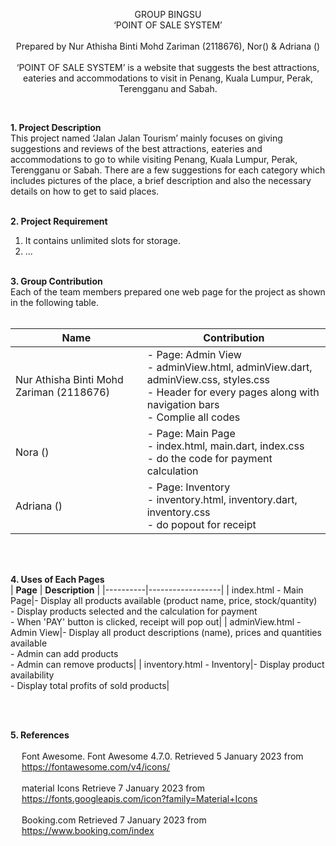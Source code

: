 <p align="center">
GROUP BINGSU
  <br>‘POINT OF SALE SYSTEM’<br><br>
Prepared by Nur Athisha Binti Mohd Zariman (2118676), Nor() & Adriana ()<br><br>
  ‘POINT OF SALE SYSTEM’ is a website that suggests the best attractions, eateries and accommodations to visit in Penang, Kuala Lumpur, Perak, Terengganu and Sabah.

</p><br>

**1. Project Description**
<br>
          This project named ‘Jalan Jalan Tourism’ mainly focuses on giving suggestions and reviews of the best attractions, eateries and accommodations to go to while visiting Penang, Kuala Lumpur, Perak, Terengganu or Sabah. There are a few suggestions for each category which includes pictures of the place, a brief description and also the necessary details on how to get to said places. 
<br><br>

**2. Project Requirement**
<br>
1. It contains unlimited slots for storage. <br>
2. ... 
<br><br>

**3. Group Contribution**
<br>
Each of the team members prepared one web page for the project as shown in the following table. <br><br>

| **Name** | **Contribution** |
|----------|------------------|
| Nur Athisha Binti Mohd Zariman (2118676)|- Page: Admin View <br> - adminView.html, adminView.dart, adminView.css, styles.css <br> - Header for every pages along with navigation bars <br> - Complie all codes|
| Nora ()|- Page: Main Page <br> - index.html, main.dart, index.css <br> - do the code for payment calculation|
| Adriana ()|- Page: Inventory <br> - inventory.html, inventory.dart, inventory.css <br> - do popout for receipt|

<br><br>

**4. Uses of Each Pages**
<br>
| **Page** | **Description** |
|----------|------------------|
| index.html - Main Page|- Display all products available (product name, price, stock/quantity) <br> - Display products selected and the calculation for payment <br> - When 'PAY' button is clicked, receipt will pop out|
| adminView.html - Admin View|- Display all product descriptions (name), prices and quantities available <br> - Admin can add products <br> - Admin can remove products|
| inventory.html - Inventory|- Display product availability <br> - Display total profits of sold products|

<br><br>


**5. References**
<br><br>
&emsp; Font Awesome. Font Awesome 4.7.0. Retrieved 5 January 2023 from <br> &emsp; https://fontawesome.com/v4/icons/
<br><br>
&emsp; material Icons Retrieve 7 January 2023 from <br> &emsp; https://fonts.googleapis.com/icon?family=Material+Icons
<br><br>
&emsp; Booking.com Retrieved 7 January 2023 from <br> &emsp; https://www.booking.com/index



